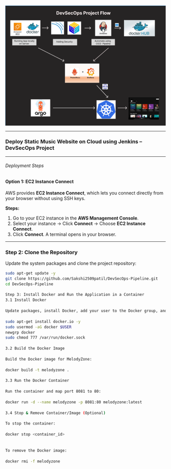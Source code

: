 ![](src/assets/flow.png)

---

### Deploy Static Music Website on Cloud using Jenkins – DevSecOps Project

---

###### Deployment Steps

#### Option 1: EC2 Instance Connect 

AWS provides **EC2 Instance Connect**, which lets you connect directly from your browser without using SSH keys.

**Steps:**

1. Go to your EC2 instance in the **AWS Management Console**.  
2. Select your instance → Click **Connect** → Choose **EC2 Instance Connect**.  
3. Click **Connect**. A terminal opens in your browser.

---

### Step 2: Clone the Repository

Update the system packages and clone the project repository:

```bash
sudo apt-get update -y
git clone https://github.com/Sakshi2509patil/DevSecOps-Pipeline.git
cd DevSecOps-Pipeline

Step 3: Install Docker and Run the Application in a Container
3.1 Install Docker

Update packages, install Docker, add your user to the Docker group, and set permissions:

sudo apt-get install docker.io -y
sudo usermod -aG docker $USER
newgrp docker
sudo chmod 777 /var/run/docker.sock

3.2 Build the Docker Image

Build the Docker image for MelodyZone:

docker build -t melodyzone .

3.3 Run the Docker Container

Run the container and map port 8081 to 80:

docker run -d --name melodyzone -p 8081:80 melodyzone:latest

3.4 Stop & Remove Container/Image (Optional)

To stop the container:

docker stop <container_id>


To remove the Docker image:

docker rmi -f melodyzone

